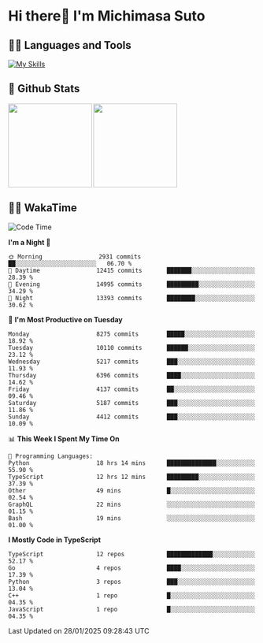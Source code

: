 # Hi there👋 I'm Michimasa Suto

## 🧑‍💻 Languages and Tools
[![My Skills](https://skillicons.dev/icons?i=ts,nextjs,react,vue,python,go,aws,docker,nodejs,redux,solidity,firebase,gcp,js,bootstrap,tailwind,materialui,html,css,wordpress,xd,figma,raspberrypi,arduino)](https://skillicons.dev)

<!--
**Suto-Michimasa/Suto-Michimasa** is a ✨ _special_ ✨ repository because its `README.md` (this file) appears on your GitHub profile.

Here are some ideas to get you started:

- 🔭 I’m currently working on ...
- 🌱 I’m currently learning ...
- 👯 I’m looking to collaborate on ...
- 🤔 I’m looking for help with ...
- 💬 Ask me about ...
- 📫 How to reach me: ...
- 😄 Pronouns: ...
- ⚡ Fun fact: ...
-->
## 💎 Github Stats

<div>
  <img height="170" align="left" src="https://github-readme-stats.vercel.app/api?username=Suto-michimasa&count_private=true&show_icons=true&theme=dark" />
  <img height="170" src="https://github-readme-stats.vercel.app/api/top-langs/?username=Suto-michimasa&langs_count=8&layout=compact&theme=dark" />
</div>

<!-- ## 🏆 GitHub Profile Trophy

<img width="800" src="https://github-profile-trophy.vercel.app/?username=Suto-michimasa&theme=onedark&no-frame=true"/>
 -->

## 🧑‍💻 WakaTime
<!--START_SECTION:waka-->
![Code Time](http://img.shields.io/badge/Code%20Time-549%20hrs%209%20mins-blue)

**I'm a Night 🦉** 

```text
🌞 Morning                2931 commits        ██░░░░░░░░░░░░░░░░░░░░░░░   06.70 % 
🌆 Daytime                12415 commits       ███████░░░░░░░░░░░░░░░░░░   28.39 % 
🌃 Evening                14995 commits       █████████░░░░░░░░░░░░░░░░   34.29 % 
🌙 Night                  13393 commits       ████████░░░░░░░░░░░░░░░░░   30.62 % 
```
📅 **I'm Most Productive on Tuesday** 

```text
Monday                   8275 commits        █████░░░░░░░░░░░░░░░░░░░░   18.92 % 
Tuesday                  10110 commits       ██████░░░░░░░░░░░░░░░░░░░   23.12 % 
Wednesday                5217 commits        ███░░░░░░░░░░░░░░░░░░░░░░   11.93 % 
Thursday                 6396 commits        ████░░░░░░░░░░░░░░░░░░░░░   14.62 % 
Friday                   4137 commits        ██░░░░░░░░░░░░░░░░░░░░░░░   09.46 % 
Saturday                 5187 commits        ███░░░░░░░░░░░░░░░░░░░░░░   11.86 % 
Sunday                   4412 commits        ███░░░░░░░░░░░░░░░░░░░░░░   10.09 % 
```


📊 **This Week I Spent My Time On** 

```text
💬 Programming Languages: 
Python                   18 hrs 14 mins      ██████████████░░░░░░░░░░░   55.90 % 
TypeScript               12 hrs 12 mins      █████████░░░░░░░░░░░░░░░░   37.39 % 
Other                    49 mins             █░░░░░░░░░░░░░░░░░░░░░░░░   02.54 % 
GraphQL                  22 mins             ░░░░░░░░░░░░░░░░░░░░░░░░░   01.15 % 
Bash                     19 mins             ░░░░░░░░░░░░░░░░░░░░░░░░░   01.00 % 
```

**I Mostly Code in TypeScript** 

```text
TypeScript               12 repos            █████████████░░░░░░░░░░░░   52.17 % 
Go                       4 repos             ████░░░░░░░░░░░░░░░░░░░░░   17.39 % 
Python                   3 repos             ███░░░░░░░░░░░░░░░░░░░░░░   13.04 % 
C++                      1 repo              █░░░░░░░░░░░░░░░░░░░░░░░░   04.35 % 
JavaScript               1 repo              █░░░░░░░░░░░░░░░░░░░░░░░░   04.35 % 
```




 Last Updated on 28/01/2025 09:28:43 UTC
<!--END_SECTION:waka-->
